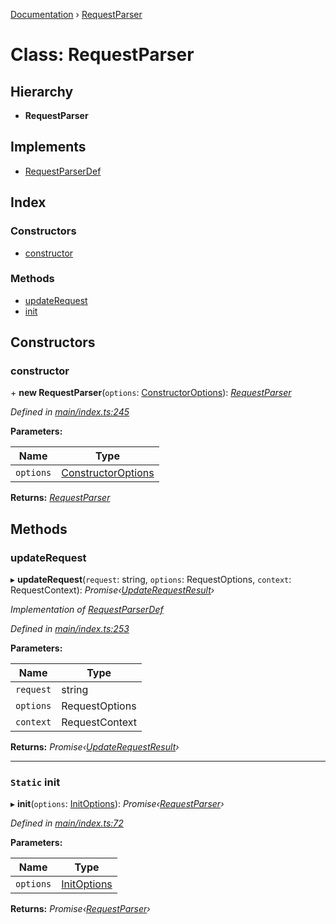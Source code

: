 [Documentation](../README.md) › [RequestParser](requestparser.md)

# Class: RequestParser

## Hierarchy

* **RequestParser**

## Implements

* [RequestParserDef](../interfaces/requestparserdef.md)

## Index

### Constructors

* [constructor](requestparser.md#constructor)

### Methods

* [updateRequest](requestparser.md#updaterequest)
* [init](requestparser.md#static-init)

## Constructors

###  constructor

\+ **new RequestParser**(`options`: [ConstructorOptions](../interfaces/constructoroptions.md)): *[RequestParser](requestparser.md)*

*Defined in [main/index.ts:245](https://github.com/badbatch/graphql-box/blob/cfaf258/packages/request-parser/src/main/index.ts#L245)*

**Parameters:**

Name | Type |
------ | ------ |
`options` | [ConstructorOptions](../interfaces/constructoroptions.md) |

**Returns:** *[RequestParser](requestparser.md)*

## Methods

###  updateRequest

▸ **updateRequest**(`request`: string, `options`: RequestOptions, `context`: RequestContext): *Promise‹[UpdateRequestResult](../interfaces/updaterequestresult.md)›*

*Implementation of [RequestParserDef](../interfaces/requestparserdef.md)*

*Defined in [main/index.ts:253](https://github.com/badbatch/graphql-box/blob/cfaf258/packages/request-parser/src/main/index.ts#L253)*

**Parameters:**

Name | Type |
------ | ------ |
`request` | string |
`options` | RequestOptions |
`context` | RequestContext |

**Returns:** *Promise‹[UpdateRequestResult](../interfaces/updaterequestresult.md)›*

___

### `Static` init

▸ **init**(`options`: [InitOptions](../interfaces/initoptions.md)): *Promise‹[RequestParser](requestparser.md)›*

*Defined in [main/index.ts:72](https://github.com/badbatch/graphql-box/blob/cfaf258/packages/request-parser/src/main/index.ts#L72)*

**Parameters:**

Name | Type |
------ | ------ |
`options` | [InitOptions](../interfaces/initoptions.md) |

**Returns:** *Promise‹[RequestParser](requestparser.md)›*
